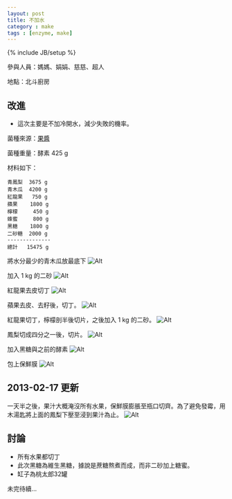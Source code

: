 ```yaml
---
layout: post
title: 不加水
category : make
tags : [enzyme, make]
---
```

{% include JB/setup %}

參與人員：媽媽、娟娟、慈慈、超人

地點：北斗廚房

## 改進

* 這次主要是不加冷開水，減少失敗的機率。

菌種來源：[果醬](/make/2012/11/24/jam-first-try)

菌種重量：酵素 425 g

材料如下：

    青鳳梨  3675 g
    青木瓜  4200 g
    紅龍果   750 g
    蘋果    1800 g
    檸檬     450 g
    蜂蜜     800 g
    黑糖    1800 g
    二砂糖  2000 g
    --------------
    總計   15475 g


將水分最少的青木瓜放最底下
![Alt](/img/make/2013-02-16/IMG_20130216_101012.jpg)

加入 1 kg 的二砂
![Alt](/img/make/2013-02-16/IMG_20130216_101302.jpg)

紅龍果去皮切丁
![Alt](/img/make/2013-02-16/IMG_20130216_101527.jpg)

蘋果去皮、去籽後，切丁。
![Alt](/img/make/2013-02-16/IMG_20130216_101704.jpg)

紅龍果切丁，檸檬剖半後切片，之後加入 1 kg 的二砂。
![Alt](/img/make/2013-02-16/IMG_20130216_103030.jpg)

鳳梨切成四分之一後，切片。
![Alt](/img/make/2013-02-16/IMG_20130216_103838.jpg)

加入黑糖與之前的酵素
![Alt](/img/make/2013-02-16/IMG_20130216_105210.jpg)

包上保鮮膜
![Alt](/img/make/2013-02-16/IMG_20130216_105743.jpg)

## 2013-02-17 更新

一天半之後，果汁大概淹沒所有水果，保鮮膜膨脹至瓶口切齊。為了避免發霉，用木湯匙將上面的鳳梨下壓至浸到果汁為止。
![Alt](/img/make/2013-02-16/IMG_20130217_190000.jpg)

## 討論

* 所有水果都切丁
* 此次黑糖為維生黑糖，據說是蔗糖熬煮而成，而非二砂加上糖蜜。
* 缸子為桃太郎32罐

未完待續...

